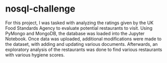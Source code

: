 # nosql-challenge

For this project, I was tasked with analyzing the ratings given by the UK Food Standards Agency to evaluate potential restaurants to visit. Using PyMongo and MongoDB, the database was loaded into the Jupyter Notebook. Once data was uploaded, additional modifications were made to the dataset, with adding and updating various documents. Afterwards, an exploratory analysis of the restaurants was done to find various restaurants with various hygiene scores. 